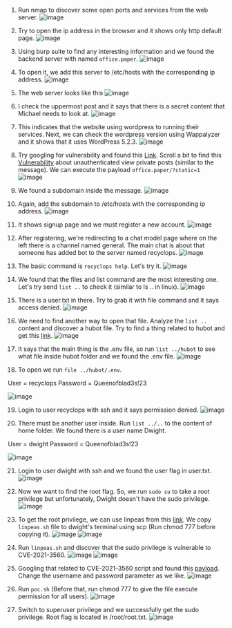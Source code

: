 1. Run nmap to discover some open ports and services from the web server.
![image](https://github.com/LawsonSchwantz/Writeups/assets/74954683/06bc8094-0cfc-4865-a091-f5194dd4eb66)

2. Try to open the ip address in the browser and it shows only http default page.
![image](https://github.com/LawsonSchwantz/Writeups/assets/74954683/0e09f15b-da32-42cb-b8e4-52d29dc52d81)

3. Using burp suite to find any interesting information and we found the backend server with named `office.paper`.
![image](https://github.com/LawsonSchwantz/Writeups/assets/74954683/2490612e-5c7a-4b7a-a07e-9b08ab4a38fc)

4. To open it, we add this server to /etc/hosts with the corresponding ip address.
![image](https://github.com/LawsonSchwantz/Writeups/assets/74954683/995aa100-5bb2-4f7b-bf2b-fb8e288b16dc)

5. The web server looks like this
![image](https://github.com/LawsonSchwantz/Writeups/assets/74954683/4d8efffd-5ea7-4a46-afa3-c7a46ae5e9d8)

6. I check the uppermost post and it says that there is a secret content that Michael needs to look at.
![image](https://github.com/LawsonSchwantz/Writeups/assets/74954683/b3b50d4d-6b68-4bcd-a832-ea82652ea6ff)

7. This indicates that the website using wordpress to running their services. Next, we can check the wordpress version using Wappalyzer and it shows that it uses WordPress 5.2.3.
![image](https://github.com/LawsonSchwantz/Writeups/assets/74954683/15f46a78-2d9b-4779-a2f0-ca312abf2927)

8. Try googling for vulnerability and found this [Link](https://wpscan.com/wordpress/523). Scroll a bit to find this [Vulnerability](https://wpscan.com/vulnerability/3413b879-785f-4c9f-aa8a-5a4a1d5e0ba2) about unauthenticated view private posts (similar to the message). We can execute the payload `office.paper/?static=1`
![image](https://github.com/LawsonSchwantz/Writeups/assets/74954683/b117ecac-c0f5-49aa-87ab-cb2b2e3f67b4)

9. We found a subdomain inside the message.
![image](https://github.com/LawsonSchwantz/Writeups/assets/74954683/13636bb2-1260-4625-ac33-4ca2d72c7c4c)

10. Again, add the subdomain to /etc/hosts with the corresponding ip address.
![image](https://github.com/LawsonSchwantz/Writeups/assets/74954683/14477553-02ea-4903-b513-eb6df2309bf0)

11. It shows signup page and we must register a new account.
![image](https://github.com/LawsonSchwantz/Writeups/assets/74954683/c65b9c0c-81c4-4f69-a380-219a5752baa1)

12. After registering, we're redirecting to a chat model page where on the left there is a channel named general. The main chat is about that someone has added bot to the server named recyclops.
![image](https://github.com/LawsonSchwantz/Writeups/assets/74954683/d47c1c39-ff12-4f6e-885b-8b462ef772b8)

13. The basic command is `recyclops help`. Let's try it.
![image](https://github.com/LawsonSchwantz/Writeups/assets/74954683/7f98cc53-0971-44fb-bc48-a2fc6444feec)

14. We found that the files and list command are the most interesting one. Let's try send `list ..` to check it (similar to ls .. in linux).
![image](https://github.com/LawsonSchwantz/Writeups/assets/74954683/d29fccc1-fde9-4757-9060-53ea45331c04)

15. There is a user.txt in there. Try to grab it with file command and it says access denied.
![image](https://github.com/LawsonSchwantz/Writeups/assets/74954683/4f9861a0-dcab-4c32-a268-90ae1cbfbbbe)

16. We need to find another way to open that file. Analyze the `list ..` content and discover a hubot file. Try to find a thing related to hubot and get this [link](https://github.com/RocketChat/hubot-rocketchat). 
![image](https://github.com/LawsonSchwantz/Writeups/assets/74954683/d7cb6e10-1ce2-44ef-818e-1637ce8fb2ae)

17. It says that the main thing is the .env file, so run `list ../hubot` to see what file inside hubot folder and we found the .env file.
![image](https://github.com/LawsonSchwantz/Writeups/assets/74954683/6c3f07f2-36dc-4c11-a602-98086edbf7c7)

18. To open we run `file ../hubot/.env`.

User = recyclops
Password = Queenofblad3s!23

![image](https://github.com/LawsonSchwantz/Writeups/assets/74954683/c1da82f0-8b8f-48a8-8d70-6be1ca6ed39c)

19. Login to user recyclops with ssh and it says permission denied.
![image](https://github.com/LawsonSchwantz/Writeups/assets/74954683/f275adf1-a315-401b-a409-5439cb3dd5c9)

20. There must be another user inside. Run `list ../..` to the content of home folder. We found there is a user name Dwight.

User = dwight
Password = Queenofblad3s!23

![image](https://github.com/LawsonSchwantz/Writeups/assets/74954683/a8306763-8815-4c00-963a-ae0c76b06167)

21. Login to user dwight with ssh and we found the user flag in user.txt.
![image](https://github.com/LawsonSchwantz/Writeups/assets/74954683/78ea0c34-f2d7-4f79-a6b2-29f44ebc3e39)

22. Now we want to find the root flag. So, we run `sudo su` to take a root privilege but unfortunately, Dwight doesn't have the sudo privilege.
![image](https://github.com/LawsonSchwantz/Writeups/assets/74954683/b879fa14-bd7e-45bd-ae04-08e9455795b1)

23. To get the root privilege, we can use linpeas from this [link](https://github.com/carlospolop/PEASS-ng/releases/tag/20220612). We copy `linpeas.sh` file to dwight's terminal using scp (Run chmod 777 before copying it).
![image](https://github.com/LawsonSchwantz/Writeups/assets/74954683/81b692f5-e89a-4c12-8493-b71902d57be4)
![image](https://github.com/LawsonSchwantz/Writeups/assets/74954683/413967f4-4c85-4ebe-b093-a25704e15dec)

24. Run `linpeas.sh` and discover that the sudo privilege is vulnerable to CVE-2021-3560.
![image](https://github.com/LawsonSchwantz/Writeups/assets/74954683/72532c9e-62e1-492a-9f87-e6d8d40ba4b5)
![image](https://github.com/LawsonSchwantz/Writeups/assets/74954683/72dbd24b-0083-4f6b-81c7-6ab89eb72fb1)

25. Googling that related to CVE-2021-3560 script and found this [payload](https://github.com/secnigma/CVE-2021-3560-Polkit-Privilege-Esclation). Change the username and password parameter as we like.
![image](https://github.com/LawsonSchwantz/Writeups/assets/74954683/70c56500-5f95-4198-9257-e8d9a07f934b)

26. Run `poc.sh` (Before that, run chmod 777 to give the file execute permission for all users).
![image](https://github.com/LawsonSchwantz/Writeups/assets/74954683/3e6a9ca5-66e1-4081-9bb1-8e49c221300c)

27. Switch to superuser privilege and we successfully get the sudo privilege. Root flag is located in /root/root.txt.
![image](https://github.com/LawsonSchwantz/Writeups/assets/74954683/5532fea6-902c-4096-a31b-e4e4d08eabf5)














